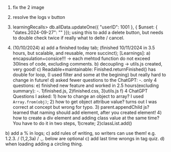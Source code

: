 1. fix the 2 image
2. resolve the logs v button 
3. learningRecalls> db.allData.updateOne({ "userID": 1001 }, { $unset: { "dates.2024-09-27": "" }}); using this to add a delete button, but needs to double check twice if really what to delte / cancel.


4. (10/10/2024) 
a) add a finished today tab; (finished 10/11/2024 in 3.5 hours, but scalable, and reusable, more succinct);
[Learnings]:
    a)  encapsulation+consice!!! -> each mehtod function do not exceed 30lines of code, excluding comments. 
    b) decoupling -> utils.js created, very good!
    c) Readable+maintainable: Finished.returnFinished() has double for loop, (I used filter and some at the begining) but really hard to change in future!
    d) asked fewer questions to the ChatGPT: 
        -. only 4 questions: 
    e) finished new feature and worked in 2.5 hours(excluding summary): 
        -. 1)finished.js, 2)finished.css, 3)utils.js
    f) 4 ChatGPT Questions I asked: 
        1) how to change an object to array? I used `Array.from(obj)`;
        2) how to get object attribue value? turns out I was correct at concept but wrong for typo.
        3) parent.appendChild js? learned that naming should add element, after you created element!
        4) how to create a div element and adding class value at the same time? You have to do it in two steps, 1)create; 2)classList.add()

b) add a % in logs; 
c) add rules of writing, so writers can use them! e.g. 1.2.3. / (1,2,3a) / .,.
below are optional
c) add last time wrongs in tag quiz.
d) when loading adding a circling thing.

